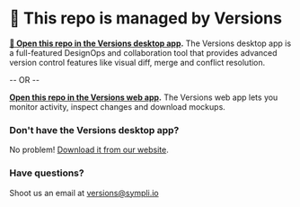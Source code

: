 # 👋 This repo is managed by Versions #

**[🚀 Open this repo in the Versions desktop app](https://dev-versions-ui.sympli.io/auth/redirect?provider=github&id=5b3e02304f2ba5951c33b5aa).** The Versions desktop app is a full-featured DesignOps and collaboration tool that provides advanced version control features like visual diff, merge and conflict resolution. 

-- OR --

**[Open this repo in the Versions web app](https://dev-versions-ui.sympli.io/project/5b3e02304f2ba5951c33b5aa?from=github).** The Versions web app lets you monitor activity, inspect changes and download mockups. 

### Don't have the Versions desktop app? ###

No problem! [Download it from our website](http://versions.sympli.io).

### Have questions? ###

Shoot us an email at [versions@sympli.io](mailto:versions@sympli.io) 

